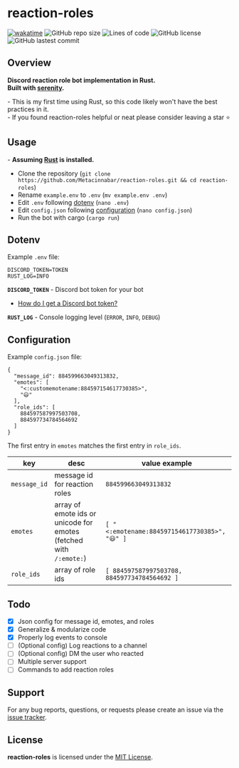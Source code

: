 # reaction-roles
[![wakatime](https://wakatime.com/badge/github/Metacinnabar/reaction-roles.svg)](https://wakatime.com/badge/github/Metacinnabar/reaction-roles)
![GitHub repo size](https://img.shields.io/github/repo-size/Metacinnabar/reaction-roles)
![Lines of code](https://img.shields.io/tokei/lines/github/Metacinnabar/reaction-roles)
![GitHub license](https://img.shields.io/github/license/Metacinnabar/reaction-roles)
![GitHub lastest commit](https://img.shields.io/github/last-commit/Metacinnabar/reaction-roles)

## Overview
**Discord reaction role bot implementation in Rust.**  
**Built with [serenity](https://github.com/serenity-rs/serenity).**

\- This is my first time using Rust, so this code likely won't have the best practices in it.  
\- If you found reaction-roles helpful or neat please consider leaving a star ⭐

## Usage
\- **Assuming [Rust](https://www.rust-lang.org/tools/install/) is installed.**
 - Clone the repository (`git clone https://github.com/Metacinnabar/reaction-roles.git && cd reaction-roles`)
 - Rename `example.env` to `.env` (`mv example.env .env`)
 - Edit `.env` following [dotenv](#dotenv) (`nano .env`)
 - Edit `config.json` following [configuration](#configuration) (`nano config.json`)
 - Run the bot with cargo (`cargo run`)

## Dotenv
Example `.env` file:
```
DISCORD_TOKEN=TOKEN
RUST_LOG=INFO
```
**`DISCORD_TOKEN`** - Discord bot token for your bot  
 - [How do I get a Discord bot token?](https://discordjs.guide/preparations/setting-up-a-bot-application.html)

**`RUST_LOG`** - Console logging level (`ERROR`, `INFO`, `DEBUG`)

## Configuration
Example `config.json` file:
```
{
  "message_id": 884599663049313832,
  "emotes": [
    "<:customemotename:884597154617730385>",
    "😃"
  ],
  "role_ids": [
    884597587997503708,
    884597734784564692
  ]
}
```
The first entry in `emotes` matches the first entry in `role_ids`.

| key | desc | value example |
| - | - | - |
`message_id` | message id for reaction roles | `884599663049313832`
`emotes` | array of emote ids or unicode for emotes (fetched with `/:emote:`) | `[ "<:emotename:884597154617730385>", "😃" ]`
`role_ids` | array of role ids | `[ 884597587997503708, 884597734784564692 ]`

## Todo
 - [x] Json config for message id, emotes, and roles
 - [x] Generalize & modularize code
 - [x] Properly log events to console
 - [ ] (Optional config) Log reactions to a channel
 - [ ] (Optional config) DM the user who reacted
 - [ ] Multiple server support
 - [ ] Commands to add reaction roles

## Support
For any bug reports, questions, or requests please create an issue via the [issue tracker](https://github.com/Metacinnabar/reaction-roles/issues).

## License
**reaction-roles** is licensed under the [MIT License](https://github.com/Metacinnabar/reaction-roles/blob/master/LICENSE).
